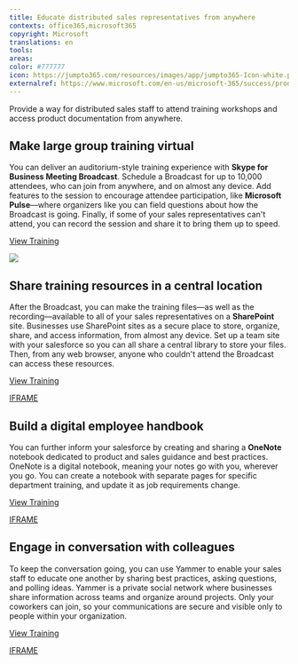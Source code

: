 ```yaml
---
title: Educate distributed sales representatives from anywhere 
contexts: office365,microsoft365
copyright: Microsoft
translations: en
tools: 
areas: 
color: #777777
icon: https://jumpto365.com/resources/images/app/jumpto365-Icon-white.png
externalref: https://www.microsoft.com/en-us/microsoft-365/success/productivitylibrary/educate-distributed-sales-representatives-from-anywhere
---
```

Provide a way for distributed sales staff to attend training workshops and access product documentation from anywhere.


## Make large group training virtual

You can deliver an auditorium-style training experience with **Skype for Business Meeting Broadcast**. Schedule a Broadcast for up to 10,000 attendees, who can join from anywhere, and on almost any device. Add features to the session to encourage attendee participation, like **Microsoft Pulse**—where organizers like you can field questions about how the Broadcast is going. Finally, if some of your sales representatives can't attend, you can record the session and share it to bring them up to speed.

[View Training](https://support.office.com/en-US/article/Manage-a-Skype-Meeting-Broadcast-event-c7b98cbe-d168-4cf4-b87f-867707b25811)

![](http://img-prod-cms-rt-microsoft-com.akamaized.net/cms/api/am/imageFileData/RE1NOas?ver=6f59)

## Share training resources in a central location

After the Broadcast, you can make the training files—as well as the recording—available to all of your sales representatives on a **SharePoint** site. Businesses use SharePoint sites as a secure place to store, organize, share, and access information, from almost any device. Set up a team site with your salesforce so you can all share a central library to store your files. Then, from any web browser, anyone who couldn't attend the Broadcast can access these resources.

[View Training](https://support.office.com/en-us/article/Create-a-team-site-in-SharePoint-Online-ef10c1e7-15f3-42a3-98aa-b5972711777d)

[IFRAME](https://www.microsoft.com/en-us/videoplayer/embed/RE1UCma)

## Build a digital employee handbook

You can further inform your salesforce by creating and sharing a **OneNote** notebook dedicated to product and sales guidance and best practices. OneNote is a digital notebook, meaning your notes go with you, wherever you go. You can create a notebook with separate pages for specific department training, and update it as job requirements change.

[View Training](https://support.office.com/en-US/article/OneNote-2016-training-51d1d95b-bdf4-48df-acad-a3331dec8f97)

[IFRAME](https://www.microsoft.com/en-us/videoplayer/embed/RE1UKbz)

## Engage in conversation with colleagues

To keep the conversation going, you can use Yammer to enable your sales staff to educate one another by sharing best practices, asking questions, and polling ideas. Yammer is a private social network where businesses share information across teams and organize around projects. Only your coworkers can join, so your communications are secure and visible only to people within your organization.

[View Training](https://support.office.com/en-us/article/Roll-out-a-successful-Yammer-network-a19aedab-6dc8-44b1-a8c3-72c38abf18b4)

[IFRAME](https://www.microsoft.com/en-us/videoplayer/embed/RE1TwSr)

